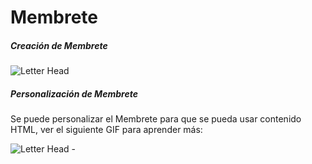 <!-- add-breadcrumbs -->
# Membrete

##### Creación de Membrete

<img class="screenshot" alt="Letter Head" src="{{docs_base_url}}/assets/img/setup/managing-letterhead-te.png">

##### Personalización de Membrete 

Se puede personalizar el Membrete para que se pueda usar contenido HTML, ver el siguiente GIF para aprender más:

<img class="screenshot" alt="Letter Head - " src="{{docs_base_url}}/assets/img/setup/managing-letterhead-1.gif">

